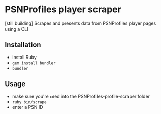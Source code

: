# PSNProfiles player scraper
[still building]
Scrapes and presents data from PSNProfiles player pages using a CLI

## Installation

- install Ruby
- `gem install bundler`
- `bundler`

## Usage

- make sure you're `cd`ed into the PSNProfiles-profile-scraper folder
- `ruby bin/scrape`
- enter a PSN ID
